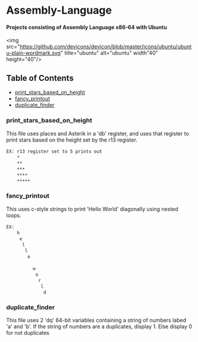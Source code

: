 # Assembly-Language 

#### Projects consisting of Assembly Language x86-64 with Ubuntu

<img src="https://github.com/devicons/devicon/blob/master/icons/ubuntu/ubuntu-plain-wordmark.svg" title="ubuntu" alt="ubuntu" width"40" height="40"/>

## Table of Contents
* [print_stars_based_on_height](#print-stars-based-on-height)
* [fancy_printout](#fancy-printout)
* [duplicate_finder](#duplicate-finder)

### print_stars_based_on_height
This file uses places and Asterik in a 'db' register, and uses that
register to print stars based on the height set by the r13 register.
```
EX: r13 register set to 5 prints out
    *
    **
    ***
    ****
    *****
```
### fancy_printout
This uses c-style strings to print 'Hello World' diagonally using
nested loops.
```
EX: 
    h
     e
      l
       l
        o
         
          w
           o
            r
             l
              d
```
### duplicate_finder
This file uses 2 'dq' 64-bit variables containing a string of numbers
labed 'a' and 'b'. If the string of numbers are a duplicates, display 1.
Else display 0 for not duplicates
